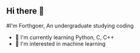 ## Hi there 👋
#I'm Forthgoer, An undergraduate studying coding 
- 🔭 I'm currently learning Python, C, C++
- 🌱 I'm interested in machine learning
<!--
**ForthgoerGa/ForthgoerGa** is a ✨ _special_ ✨ repository because its `README.md` (this file) appears on your GitHub profile.

Here are some ideas to get you started:

- 🔭 I’m currently working on ...
- 🌱 I’m currently learning Python, C, C++
- 👯 I’m looking to collaborate on ...
- 🤔 I’m looking for help with ...
- 💬 Ask me about ...
- 📫 How to reach me: ...
- 😄 Pronouns: ...
- ⚡ Fun fact: ...
-->
